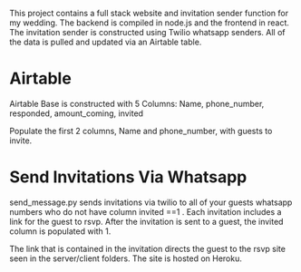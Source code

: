 This project contains a full stack website and invitation sender function for my wedding. The backend is compiled in node.js and the frontend in react. The invitation sender is 
constructed using Twilio whatsapp senders. All of the data is pulled and updated via an Airtable table. 

<h1>Airtable</h1>
Airtable Base is constructed with 5 Columns: Name, phone_number, responded, amount_coming, invited

Populate the first 2 columns, Name and phone_number, with guests to invite. 

<h1>Send Invitations Via Whatsapp</h1>
send_message.py sends invitations via twilio to all of your guests whatsapp numbers who do not have column invited ==1 . Each invitation includes a link for the guest to rsvp. After
the invitation is sent to a guest, the invited column is populated with 1. 

The link that is contained in the invitation directs the guest to the rsvp site seen in the server/client folders. The site is hosted on Heroku.
